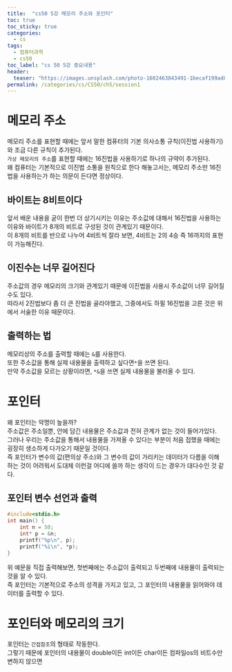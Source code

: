 ```yaml
---
title:  "cs50 5강 메모리 주소와 포인터"
toc: true
toc_sticky: true
categories:
  - cs
tags:
  - 컴퓨터과학
  - cs50
toc_label: "cs 50 5강 중요내용"
header:
  teaser: "https://images.unsplash.com/photo-1602463843491-1becaf199ad8?q=80&w=2660&auto=format&fit=crop&ixlib=rb-4.0.3&ixid=M3wxMjA3fDB8MHxwaG90by1wYWdlfHx8fGVufDB8fHx8fA%3D%3D"
permalink: /categories/cs/CS50/ch5/session1
---
```

# 메모리 주소
메모리 주소를 표현할 때에는 앞서 말한 컴퓨터의 기본 의사소통 규칙(이진법 사용하기)와 조금 다른 규칙이 추가된다.<br>
`가상 메모리의 주소`를 표현할 때에는 16진법을 사용하기로 하나의 규약이 추가된다.<br>
왜 컴퓨터는 기본적으로 이진법 소통을 원칙으로 한다 해놓고서는, 메모리 주소만 16진법을 사용하는가 하는 의문이 든다면 정상이다.
## 바이트는 8비트이다
앞서 배운 내용을 굳이 한번 더 상기시키는 이유는 주소값에 대해서 16진법을 사용하는 이유와 바이트가 8개의 비트로 구성된 것이 관계있기 때문이다.<br>
이 8개의 비트를 반으로 나누어 4비트씩 잘라 보면, 4비트는 2의 4승 즉 16까지의 표현이 가능해진다.
## 이진수는 너무 길어진다
주소값의 경우 메모리의 크기와 관계있기 때문에 이진법을 사용시 주소값이 너무 길어질 수도 있다.<br>
따라서 2진법보다 좀 더 큰 진법을 골라야했고, 그중에서도 하필 16진법을 고른 것은 위에서 서술한 이유 때문이다.
## 출력하는 법
메모리상의 주소를 출력할 때에는 `&`를 사용한다.<br>
또한 주소값을 통해 실제 내용물을 출력하고 싶다면`*`을 쓰면 된다.<br>
만약 주소값을 모르는 상황이라면, `*&`을 쓰면 실제 내용물을 불러올 수 있다.
# 포인터
왜 포인터는 악명이 높을까?<br>
주소값은 주소일뿐, 안에 담긴 내용물은 주소값과 전혀 관계가 없는 것이 들어가있다.<br>
그러나 우리는 주소값을 통해서 내용물을 가져올 수 있다는 부분이 처음 접했을 때에는 굉장히 생소하게 다가오기 때문일 것이다.<br>
즉 포인터가 변수의 값(편의상 주소)와 그 변수의 값이 가리키는 데이터가 다름을 이해하는 것이 어려워서 도대체 이런걸 어디에 쓸까 하는 생각이 드는 경우가 대다수인 것 같다.
## 포인터 변수 선언과 출력

```c
#include<stdio.h>
int main() {
	int n = 50;
	int* p = &n;
	printf("%p\n", p);
	printf("%i\n", *p);
}
```
위 예문을 직접 출력해보면, 첫번째에는 주소값이 출력되고 두번째에 내용물이 출력되는 것을 알 수 있다.<br>
즉 포인터는 기본적으로 주소의 성격을 가지고 있고, 그 포인터의 내용물을 읽어와야 데이터를 출력할 수 있다.
# 포인터와 메모리의 크기
포인터는 `간접참조`의 형태로 작동한다.<br>
그렇기 때문에 포인터의 내용물이 double이든 int이든 char이든 컴파일os의 비트수만 변하지 않으면 